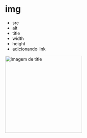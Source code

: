 # img

- src
- alt
- title
- width
- height
- adicionando link

<a href="https://google.com">
<img 
    scr="https://source.unsplash.com/random" 
    alt="Imagem de title"
    title="Colocar um título na imagem"
    height="250px"
    >
</a>
